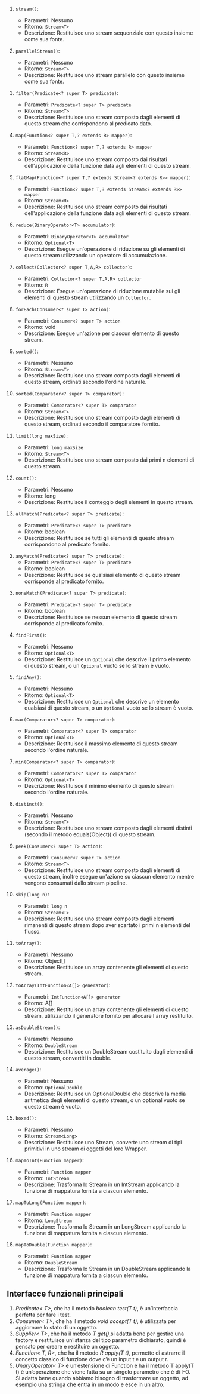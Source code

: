 1. `stream()`: 
    - Parametri: Nessuno
    - Ritorno: `Stream<T>`
    - Descrizione: Restituisce uno stream sequenziale con questo insieme come sua fonte.

2. `parallelStream()`: 
    - Parametri: Nessuno
    - Ritorno: `Stream<T>`
    - Descrizione: Restituisce uno stream parallelo con questo insieme come sua fonte.

3. `filter(Predicate<? super T> predicate)`: 
    - Parametri: `Predicate<? super T> predicate`
    - Ritorno: `Stream<T>`
    - Descrizione: Restituisce uno stream composto dagli elementi di questo stream che corrispondono al predicato dato.

4. `map(Function<? super T,? extends R> mapper)`: 
    - Parametri: `Function<? super T,? extends R> mapper`
    - Ritorno: `Stream<R>`
    - Descrizione: Restituisce uno stream composto dai risultati dell'applicazione della funzione data agli elementi di questo stream.

5. `flatMap(Function<? super T,? extends Stream<? extends R>> mapper)`: 
    - Parametri: `Function<? super T,? extends Stream<? extends R>> mapper`
    - Ritorno: `Stream<R>`
    - Descrizione: Restituisce uno stream composto dai risultati dell'applicazione della funzione data agli elementi di questo stream.

6. `reduce(BinaryOperator<T> accumulator)`: 
    - Parametri: `BinaryOperator<T> accumulator`
    - Ritorno: `Optional<T>`
    - Descrizione: Esegue un'operazione di riduzione su gli elementi di questo stream utilizzando un operatore di accumulazione.

7. `collect(Collector<? super T,A,R> collector)`: 
    - Parametri: `Collector<? super T,A,R> collector`
    - Ritorno: `R`
    - Descrizione: Esegue un'operazione di riduzione mutabile sui gli elementi di questo stream utilizzando un `Collector`.

8. `forEach(Consumer<? super T> action)`: 
    - Parametri: `Consumer<? super T> action`
    - Ritorno: void
    - Descrizione: Esegue un'azione per ciascun elemento di questo stream.

9. `sorted()`: 
    - Parametri: Nessuno
    - Ritorno: `Stream<T>`
    - Descrizione: Restituisce uno stream composto dagli elementi di questo stream, ordinati secondo l'ordine naturale.

10. `sorted(Comparator<? super T> comparator)`: 
     - Parametri: `Comparator<? super T> comparator`
     - Ritorno: `Stream<T>`
     - Descrizione: Restituisce uno stream composto dagli elementi di questo stream, ordinati secondo il comparatore fornito.

11. `limit(long maxSize)`: 
     - Parametri: `long maxSize`
     - Ritorno: `Stream<T>`
     - Descrizione: Restituisce uno stream composto dai primi n elementi di questo stream.

12. `count()`: 
     - Parametri: Nessuno
     - Ritorno: long
     - Descrizione: Restituisce il conteggio degli elementi in questo stream.

1. `allMatch(Predicate<? super T> predicate)`: 
    - Parametri: `Predicate<? super T> predicate`
    - Ritorno: boolean
    - Descrizione: Restituisce se tutti gli elementi di questo stream corrispondono al predicato fornito.

<div style="page-break-after: always;">

2. `anyMatch(Predicate<? super T> predicate)`: 
    - Parametri: `Predicate<? super T> predicate`
    - Ritorno: boolean
    - Descrizione: Restituisce se qualsiasi elemento di questo stream corrisponde al predicato fornito.

</div>

3. `noneMatch(Predicate<? super T> predicate)`: 
    - Parametri: `Predicate<? super T> predicate`
    - Ritorno: boolean
    - Descrizione: Restituisce se nessun elemento di questo stream corrisponde al predicato fornito.

4. `findFirst()`: 
    - Parametri: Nessuno
    - Ritorno: `Optional<T>`
    - Descrizione: Restituisce un `Optional` che descrive il primo elemento di questo stream, o un `Optional` vuoto se lo stream è vuoto.

5. `findAny()`: 
    - Parametri: Nessuno
    - Ritorno: `Optional<T>`
    - Descrizione: Restituisce un `Optional` che descrive un elemento qualsiasi di questo stream, o un `Optional` vuoto se lo stream è vuoto.

6. `max(Comparator<? super T> comparator)`: 
    - Parametri: `Comparator<? super T> comparator`
    - Ritorno: `Optional<T>`
    - Descrizione: Restituisce il massimo elemento di questo stream secondo l'ordine naturale.

7. `min(Comparator<? super T> comparator)`: 
     - Parametri: `Comparator<? super T> comparator`
     - Ritorno: `Optional<T>`
     - Descrizione: Restituisce il minimo elemento di questo stream secondo l'ordine naturale.

8. `distinct()`: 
     - Parametri: Nessuno
     - Ritorno: `Stream<T>`
     - Descrizione: Restituisce uno stream composto dagli elementi distinti (secondo il metodo equals(Object)) di questo stream.

9. `peek(Consumer<? super T> action)`: 
     - Parametri: `Consumer<? super T> action`
     - Ritorno: `Stream<T>`
     - Descrizione: Restituisce uno stream composto dagli elementi di questo stream, inoltre esegue un'azione su ciascun elemento mentre vengono consumati dallo stream pipeline.

10. `skip(long n)`: 
      - Parametri: `long n`
      - Ritorno: `Stream<T>`
      - Descrizione: Restituisce uno stream composto dagli elementi rimanenti di questo stream dopo aver scartato i primi n elementi del flusso.

11. `toArray()`: 
      - Parametri: Nessuno
      - Ritorno: Object[]
      - Descrizione: Restituisce un array contenente gli elementi di questo stream.

12. `toArray(IntFunction<A[]> generator)`: 
    - Parametri: `IntFunction<A[]> generator`
    - Ritorno: A[]
    - Descrizione: Restituisce un array contenente gli elementi di questo stream, utilizzando il generatore fornito per allocare l'array restituito.

3. `asDoubleStream()`: 
   - Parametri: Nessuno
   - Ritorno: `DoubleStream`
   - Descrizione: Restituisce un DoubleStream costituito dagli elementi di questo stream, convertiti in double.

4. `average()`: 
   - Parametri: Nessuno
   - Ritorno: `OptionalDouble`
   - Descrizione: Restituisce un OptionalDouble che descrive la media aritmetica degli elementi di questo stream, o un optional vuoto se questo stream è vuoto.

5. `boxed()`: 
   - Parametri: Nessuno
   - Ritorno: `Stream<Long>`
   - Descrizione: Restituisce uno Stream, converte uno stream di tipi primitivi in uno stream di oggetti del loro Wrapper.

8. `mapToInt(Function mapper)`: 
   - Parametri: `Function mapper`
   - Ritorno: `IntStream`
   - Descrizione: Trasforma lo Stream in un IntStream applicando la funzione di mappatura fornita a ciascun elemento.

9. `mapToLong(Function mapper)`: 
   - Parametri: `Function mapper`
   - Ritorno: `LongStream`
   - Descrizione: Trasforma lo Stream in un LongStream applicando la funzione di mappatura fornita a ciascun elemento.

10. `mapToDouble(Function mapper)`: 
    - Parametri: `Function mapper`
    - Ritorno: `DoubleStream`
    - Descrizione: Trasforma lo Stream in un DoubleStream applicando la funzione di mappatura fornita a ciascun elemento.

## Interfacce funzionali principali
1. *Predicate< T>*, che ha il metodo *boolean test(T t)*, è un’interfaccia perfetta per fare i test.
2. *Consumer< T>*, che ha il metodo *void accept(T t)*, è utilizzata per aggiornare lo stato di un oggetto.
3. *Supplier< T>*, che ha il metodo *T get()*,si adatta bene per gestire una factory e restituisce un’istanza del tipo parametro dichiarato, quindi è pensato per creare e restituire un oggetto.
4. *Function< T, R>*, che ha il metodo *R apply(T t)*, permette di astrarre il concetto classico di funzione dove c’è un input t e un output r.
5. *UnaryOperator< T>* è un’estensione di Function e ha il metodo T apply(T t) è un’operazione che viene fatta su un singolo parametro che è di I-O. Si adatta bene quando abbiamo bisogno di trasformare un oggetto, ad esempio una stringa che entra in un modo e esce in un altro.
